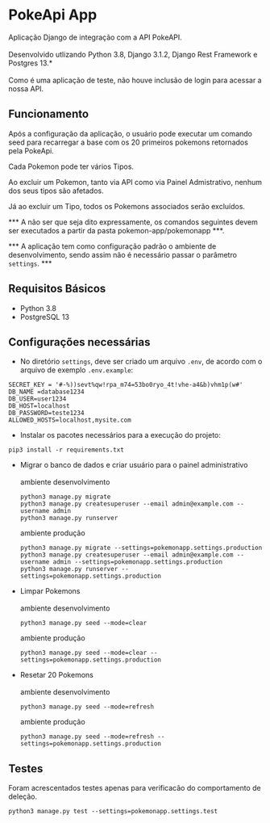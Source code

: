 # PokeApi App
Aplicação Django de integração com a API PokeAPI.<br><br>
Desenvolvido utlizando Python 3.8, Django 3.1.2, Django Rest Framework e Postgres 13.*<br><br>
Como é uma aplicação de teste, não houve inclusão de login para acessar a nossa API.

## Funcionamento
Após a configuração da aplicação, o usuário pode executar um comando seed para recarregar a base com os 20 primeiros pokemons retornados pela PokeApi.

Cada Pokemon pode ter vários Tipos.

Ao excluir um Pokemon, tanto via API como via Painel Admistrativo, nenhum dos seus tipos são afetados.

Já ao excluir um Tipo, todos os Pokemons associados serão excluídos.

*** A não ser que seja dito expressamente, os comandos seguintes devem ser executados a partir da pasta pokemon-app/pokemonapp ***.

*** A aplicação tem como configuração padrão o ambiente de desenvolvimento, sendo assim não é necessário passar o parâmetro ```settings```. ***

## Requisitos Básicos
 - Python 3.8
 - PostgreSQL 13

## Configurações necessárias
- No diretório ```settings```, deve ser criado um arquivo ```.env```, de acordo com o arquivo de exemplo ```.env.example```:
```
SECRET_KEY = '#-%))sevt%qw!rpa_m74=53bo0ryo_4t!vhe-a4&b)vhm1p(w#'
DB_NAME =database1234
DB_USER=user1234
DB_HOST=localhost
DB_PASSWORD=teste1234
ALLOWED_HOSTS=localhost,mysite.com
```

- Instalar os pacotes necessários para a execução do projeto:
```
pip3 install -r requirements.txt
```
- Migrar o banco de dados e criar usuário para o painel administrativo<br><br>
  ambiente desenvolvimento
    ```
    python3 manage.py migrate
    python3 manage.py createsuperuser --email admin@example.com --username admin
    python3 manage.py runserver
    ```
    ambiente produção

    ```
    python3 manage.py migrate --settings=pokemonapp.settings.production
    python3 manage.py createsuperuser --email admin@example.com --username admin --settings=pokemonapp.settings.production
    python3 manage.py runserver --settings=pokemonapp.settings.production
    ```

- Limpar Pokemons<br><br>
    ambiente desenvolvimento
    ```
    python3 manage.py seed --mode=clear
    ```
    ambiente produção
    ```
    python3 manage.py seed --mode=clear --settings=pokemonapp.settings.production
    ```

- Resetar 20 Pokemons<br><br>
    ambiente desenvolvimento
    ```
    python3 manage.py seed --mode=refresh
    ```
    ambiente produção
    ```
    python3 manage.py seed --mode=refresh --settings=pokemonapp.settings.production
    ```

## Testes
Foram acrescentados testes apenas para verificacão do comportamento de deleção.
```
python3 manage.py test --settings=pokemonapp.settings.test
```
